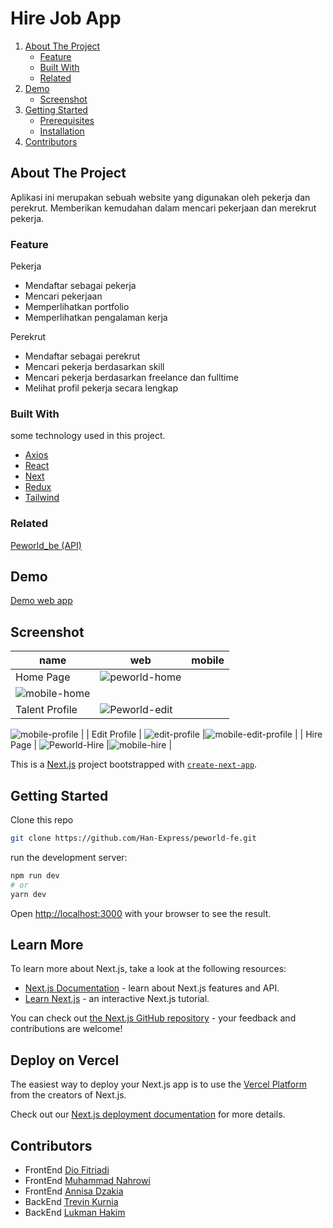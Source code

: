 # Hire Job App
<!-- NAVIGATION -->
<ol>
    <li>
      <a href="#about-the-project">About The Project</a>
      <ul>
        <li><a href="#feature">Feature</a></li>
        <li><a href="#built-with">Built With</a></li>
        <li><a href="#related">Related</a></li>
      </ul>
    </li>
    <li><a href="#demo">Demo</a>
          <ul>
        <li><a href="#screenshot">Screenshot</a></li>
      </ul>
    </li>
    <li>
      <a href="#getting-started">Getting Started</a>
      <ul>
        <li><a href="#prerequisites">Prerequisites</a></li>
        <li><a href="#installation">Installation</a></li>
      </ul>
    </li>
    <li><a href="#contributors">Contributors</a></li>
</ol>
<!-- ABOUT THE PROJECT -->

## About The Project

Aplikasi ini merupakan sebuah website yang digunakan oleh pekerja dan perekrut. Memberikan kemudahan dalam mencari pekerjaan dan merekrut pekerja.   

### Feature
Pekerja
- Mendaftar sebagai pekerja​
- Mencari pekerjaan​
- Memperlihatkan portfolio​
- Memperlihatkan pengalaman kerja​

Perekrut 
- Mendaftar sebagai perekrut​
- Mencari pekerja berdasarkan skill​
- Mencari pekerja berdasarkan freelance dan fulltime​
- Melihat profil pekerja secara lengkap​

### Built With

some technology used in this project.
- [Axios](https://www.npmjs.com/package/axios)
- [React](https://reactjs.org/)
- [Next](https://nextjs.org/)
- [Redux](https://redux.js.org/)
- [Tailwind](https://tailwindcss.com/)
<!-- - ditambahin lagi -->
### Related

[Peworld_be (API)](https://github.com/Han-Express/peworld-be)

## Demo

[Demo web app](https://han-express-peworld.netlify.app/)

## Screenshot

|name  | web   | mobile |
| ------------- | ------------- | -------------|
| Home Page       | ![peworld-home](https://user-images.githubusercontent.com/105697744/190947569-3c9dadbf-23b5-481c-86b2-00ab27668ee4.png) | 
![mobile-home](https://user-images.githubusercontent.com/105697744/190947715-51210d94-f882-432d-929c-b9bd92f50782.png) |
| Talent Profile | ![Peworld-edit](https://user-images.githubusercontent.com/105697744/190947990-ec15b3ed-7904-4e61-9637-8fa49181bee6.png) |
![mobile-profile](https://user-images.githubusercontent.com/105697744/190948106-e1e704b6-49aa-484f-9b5d-ccb4bb132408.png)
|
| Edit Profile | ![edit-profile](https://user-images.githubusercontent.com/105697744/190949114-813423b3-9822-4093-b74c-9e1299f78299.png) |![mobile-edit-profile](https://user-images.githubusercontent.com/105697744/190949316-c03ef50e-3ea2-4923-b6a5-74fd606331d8.png)
|
| Hire Page | ![Peworld-Hire](https://user-images.githubusercontent.com/105697744/190948589-aa960ef8-ae17-43d4-a50a-1d34621294b4.png) |![mobile-hire](https://user-images.githubusercontent.com/105697744/190948686-7b99614c-fbd5-4d51-b1dc-9cdb265736c0.png) |









This is a [Next.js](https://nextjs.org/) project bootstrapped with [`create-next-app`](https://github.com/vercel/next.js/tree/canary/packages/create-next-app).

## Getting Started

Clone this repo
 
```sh
git clone https://github.com/Han-Express/peworld-fe.git
```

run the development server:

```bash
npm run dev
# or
yarn dev
```

Open [http://localhost:3000](http://localhost:3000) with your browser to see the result.


## Learn More

To learn more about Next.js, take a look at the following resources:

- [Next.js Documentation](https://nextjs.org/docs) - learn about Next.js features and API.
- [Learn Next.js](https://nextjs.org/learn) - an interactive Next.js tutorial.

You can check out [the Next.js GitHub repository](https://github.com/vercel/next.js/) - your feedback and contributions are welcome!

## Deploy on Vercel

The easiest way to deploy your Next.js app is to use the [Vercel Platform](https://vercel.com/new?utm_medium=default-template&filter=next.js&utm_source=create-next-app&utm_campaign=create-next-app-readme) from the creators of Next.js.

Check out our [Next.js deployment documentation](https://nextjs.org/docs/deployment) for more details.



<!-- Contributors -->
## Contributors

- FrontEnd [Dio Fitriadi](https://github.com/diofitriadi)
- FrontEnd [Muhammad Nahrowi](https://github.com/ahmadvvahyudi)
- FrontEnd [Annisa Dzakia](https://github.com/dzakia-st3)
- BackEnd [Trevin Kurnia](https://github.com/trevinkur)
- BackEnd [Lukman Hakim](https://github.com/hlukman86)
